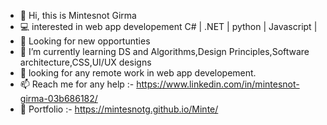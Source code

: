 - 👋 Hi, this is Mintesnot Girma 
- 💻 interested in web app developement C# | .NET | python | Javascript |
- 👀 Looking for new opportunties
- 🌱 I’m currently learning DS and Algorithms,Design Principles,Software architecture,CSS,UI/UX designs 
- 💞️ looking for any remote work in web app developement.
- 📫 Reach me for any help :- https://www.linkedin.com/in/mintesnot-girma-03b686182/
- 🧔 Portfolio  :-  https://mintesnotg.github.io/Minte/

<!---
Mintesnotg/Mintesnotg is a ✨ special ✨ repository because its `README.md` (this file) appears on your GitHub profile.
You can click the Preview link to take a look at your changes.
--->
